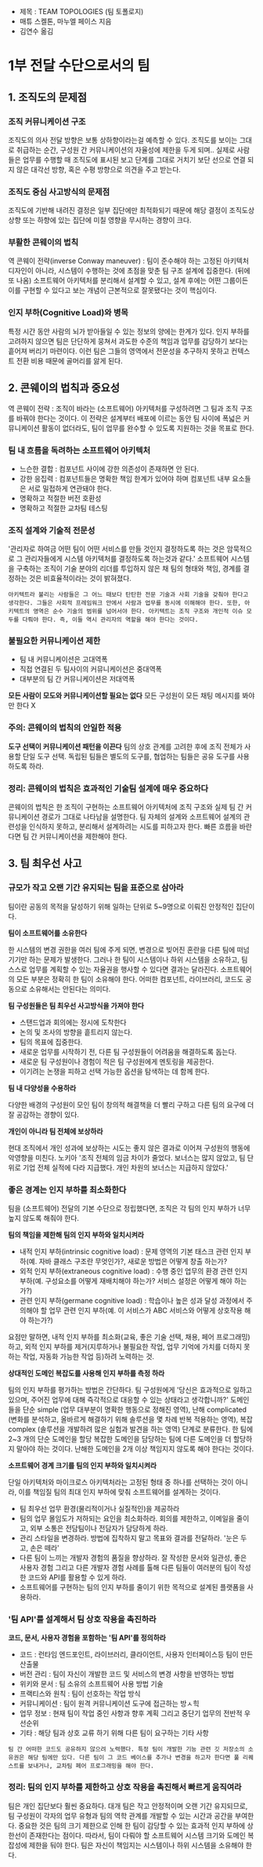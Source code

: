 * 제목 : TEAM TOPOLOGIES (팀 토폴로지)
* 매튜 스켈톤, 마누엘 페이스 지음
* 김연수 옮김

# 1부 전달 수단으로서의 팀
## 1. 조직도의 문제점
### 조직 커뮤니케이션 구조
조직도의 의사 전달 방향은 보통 상하향이라는걸 예측할 수 있다.
조직도를 보이는 그대로 취급하는 순간, 구성원 간 커뮤니케이션의 자율성에 제한을 두게 되며..
실제로 사람들은 업무를 수행할 때 조직도에 표시된 보고 단계를 그대로 거치기 보단 선으로 연결 되지 않은 대각선 방향, 혹은 수평 방향으로 의견을 주고 받는다.
### 조직도 중심 사고방식의 문제점
조직도에 기반해 내려진 결정은 일부 집단에만 최적화되기 때문에 해당 결정이 조직도상 상향 또는 하향에 있는 집단에 미칠 영향을 무시하는 경향이 크다.
### 부활한 콘웨이의 법칙
역 콘웨이 전략(inverse Conway maneuver) : 팀이 준수해야 하는 고정된 아키텍처 디자인이 아니라, 시스템이 수행하는 것에 초점을 맞춘 팀 구조 설계에 집중한다. (뒤에 또 나옴)
소프트웨어 아키텍처를 분리해서 설계할 수 있고, 설계 후에는 어떤 그룹이든 이를 구현할 수 있다고 보는 개념이 근본적으로 잘못됐다는 것이 핵심이다.
### 인지 부하(Cognitive Load)와 병목
특정 시간 동안 사람의 뇌가 받아들일 수 있는 정보의 양에는 한계가 있다.
인지 부하를 고려하지 않으면 팀은 단단하게 뭉쳐서 과도한 수준의 책임과 업무를 감당하기 보다는 흩어져 버리기 마련이다. 이런 팀은 그들의 영역에서 전문성을 추구하지 못하고 컨텍스트 전환 비용 때문에 골머리를 앓게 된다.
## 2. 콘웨이의 법칙과 중요성
역 콘웨이 전략 : 조직이 바라는 (소프트웨어) 아키텍처를 구성하려면 그 팀과 조직 구조를 바꿔야 한다는 것이다. 이 전략은 설계부터 배포에 이르는 동안 팀 사이에 폭넓은 커뮤니케이션 활동이 없더라도, 팀이 업무를 완수할 수 있도록 지원하는 것을 목표로 한다.
### 팀 내 흐름을 독려하는 소프트웨어 아키텍처
* 느슨한 결합 : 컴포넌트 사이에 강한 의존성이 존재하면 안 된다.
* 강한 응집력 : 컴포넌트들은 명확한 책임 한계가 있어야 하며 컴포넌트 내부 요소들은 서로 밀접하게 연관돼야 한다.
* 명확하고 적절한 버전 호환성
* 명확하고 적절한 교차팀 테스팅
### 조직 설계와 기술적 전문성
'관리자로 하여금 어떤 팀이 어떤 서비스를 만들 것인지 결정하도록 하는 것은 암묵적으로 그 관리자들에게 시스템 아키텍처를 결정하도록 하는것과 같다.'
소프트웨어 시스템을 구축하는 조직이 기술 분야의 리더를 투입하지 않은 채 팀의 형태와 책임, 경계를 결정하는 것은 비효율적이라는 것이 밝혀졌다.

`아키텍트라 불리는 사람들은 그 어느 때보다 탄탄한 전문 기술과 사회 기술을 갖춰야 한다고 생각한다. 그들은 사회적 프레임워크 안에서 사람과 업무를 동시에 이해해야 한다. 또한, 아키텍트의 영역은 순수 기술의 범위를 넘어서야 한다. 아키텍트는 조직 구조와 개인적 이슈 모두를 다뤄야 한다. 즉, 이들 역시 관리자의 역할을 해야 한다는 것이다.`
### 불필요한 커뮤니케이션 제한
* 팀 내 커뮤니케이션은 고대역폭
* 직접 연결된 두 팀사이의 커뮤니케이션은 중대역폭
* 대부분의 팀 간 커뮤니케이션은 저대역폭

**모든 사람이 모도와 커뮤니케이션할 필요는 없다**
모든 구성원이 모든 채팅 메시지를 봐야만 한다 X
### 주의: 콘웨이의 법칙의 안일한 적용
**도구 선택이 커뮤니케이션 패턴을 이끈다**
팀의 상호 관계를 고려한 후에 조직 전체가 사용할 단일 도구 선택. 독립된 팀들은 별도의 도구를, 협업하는 팀들은 공유 도구를 사용하도록 하라.
### 정리: 콘웨이의 법칙은 효과적인 기술팀 설계에 매우 중요하다
콘웨이의 법칙은 한 조직이 구현하는 소프트웨어 아키텍처에 조직 구조와 실제 팀 간 커뮤니케이션 경로가 그대로 나타남을 설명한다. 팀 자체의 설계와 소프트웨어 설계의 관련성을 인식하지 못하고, 분리해서 설계하려는 시도를 피하고자 한다.
빠른 흐름을 바란다면 팀 간 커뮤니케이션을 제한해야 한다.
## 3. 팀 최우선 사고
### 규모가 작고 오랜 기간 유지되는 팀을 표준으로 삼아라
팀이란 공동의 목적을 달성하기 위해 일하는 단위로 5~9명으로 이뤄진 안정적인 집단이다.

**팀이 소프트웨어를 소유한다**

한 시스템의 변경 권한을 여러 팀에 주게 되면, 변경으로 빚어진 혼란을 다른 팀에 떠넘기기만 하는 문제가 발생한다. 그러나 한 팀이 시스템이나 하위 시스템을 소유하고, 팀 스스로 업무를 계획할 수 있는 자율권을 행사할 수 있다면 결과는 달라진다.
소프트웨어의 모든 부분은 정확히 한 팀이 소유해야 한다. 어떠한 컴포넌트, 라이브러리, 코드도 공동으로 소유해서는 안된다는 의미다.

**팀 구성원들은 팀 최우선 사고방식을 가져야 한다**
* 스탠드업과 회의에는 정시에 도착한다
* 논의 및 조사의 방향을 흩트리지 않는다.
* 팀의 목표에 집중한다.
* 새로운 업무를 시작하기 전, 다른 팀 구성원들이 어려움을 해결하도록 돕는다.
* 새로운 팀 구성원이나 경험이 적은 팀 구성원에게 멘토링을 제공한다.
* 이기려는 논쟁을 피하고 선택 가능한 옵션을 탐색하는 데 함께 한다.
  
**팀 내 다양성을 수용하라**

다양한 배경의 구성원이 모인 팀이 창의적 해결책을 더 빨리 구하고 다른 팀의 요구에 더 잘 공감하는 경향이 있다.

**개인이 아니라 팀 전체에 보상하라**

현대 조직에서 개인 성과에 보상하는 시도는 좋지 않은 결과로 이어져 구성원의 행동에 악영향을 미친다.
  노키아 '조직 전체의 임금 차이가 줄었다. 보너스는 많지 않았고, 팀 단위로 기업 전체 실적에 다라 지급했다. 개인 차원의 보너스는 지급하지 않았다.'
### 좋은 경계는 인지 부하를 최소화한다
팀을 (소프트웨어) 전달의 기본 수단으로 정립했다면, 조직은 각 팀의 인지 부하가 너무 높지 않도록 해줘야 한다.

**팀의 책임을 제한해 팀의 인지 부하와 일치시켜라**

* 내적 인지 부하(intrinsic cognitive load) : 문제 영역의 기본 태스크 관련 인지 부하(예. 자바 클래스 구조란 무엇인가?, 새로운 방법은 어떻게 창출 하는가?
* 외적 인지 부하(extraneous cognitive load) : 수행 중인 업무의 환경 관련 인지 부하(예. 구성요소를 어떻게 재배치해야 하는가? 서비스 설정은 어떻게 해야 하는가?)
* 관련 인지 부하(germane cognitive load) : 학습이나 높은 성과 달성 과정에서 주의해야 할 업무 관련 인지 부하(예. 이 서비스가 ABC 서비스와 어떻게 상호작용 해야 하는가?)

요점만 말하면, 내적 인지 부하를 최소화(교육, 좋은 기술 선택, 채용, 페어 프로그래밍) 하고, 외적 인지 부하를 제거(지루하거나 불필요한 작업, 업무 기억에 가치를 더하지 못하는 작업, 자동화 가능한 작업 등)하려 노력하는 것.
 
**상대적인 도메인 복잡도를 사용해 인지 부하를 측정 하라**

  팀의 인지 부하를 평가하는 방법은 간단하다. 팀 구성원에게 '당신은 효과적으로 일하고 있으며, 주어진 업무에 대해 즉각적으로 대응할 수 있는 상태라고 생각합니까?'
  도메인들을 단순 simple (업무 대부분이 명확한 행동으로 정해진 영역), 난해 complicated (변화를 분석하고, 올바르게 해결하기 위해 솔루션을 몇 차례 반복 적용하는 영역), 복잡 complex (솔루션을 개발하려 많은 실험과 발견을 하는 영역) 단계로 분류한다.
  한 팀에 2~3 개의 단순 도메인을 할당
  복잡한 도메인을 담당하는 팀에 다른 도메인을 더 할당하지 말아야 하는 것이다.
  난해한 도메인을 2개 이상 책임지지 않도록 해야 한다는 것이다.

  **소프트웨어 경계 크기를 팀의 인지 부하와 일치시켜라**

  단일 아키텍처와 마이크로스 아키텍처라는 고정된 형태 중 하나를 선택하는 것이 아니라, 이를 책임질 팀의 최대 인지 부하에 맞춰 소프트웨어를 설계하는 것이다.
* 팀 최우선 업무 환경(물리적이거나 실질적인)을 제공하라
* 팀의 업무 몰임도가 저하되는 요인을 최소화하라. 회의를 제한하고, 이메일을 줄이고, 외부 소통은 전담팀이나 전담자가 담당하게 하라.
* 관리 스타일을 변경하라. 방법에 집착하지 말고 목표와 결과를 전달하라. '눈은 두고, 손은 떼라'
* 다른 팀이 느끼는 개발자 경험의 품질을 향상하라. 잘 작성한 문서와 일관성, 좋은 사용자 경험 그리고 다른 개발자 경험 사례를 톨해 다른 팀들이 여러분의 팀이 작성한 코드와 API를 활용할 수 있게 하라.
* 소프트웨어를 구현하는 팀의 인지 부하를 줄이기 위한 목적으로 설계된 플랫폼을 사용하라.
### '팀 API'를 설계해서 팀 상호 작용을 촉진하라

**코드, 문서, 사용자 경험을 포함하는 '팀 API'를 정의하라**

* 코드 : 런타임 엔드포인트, 라이브러리, 클라이언트, 사용자 인터페이스등 팀이 만든 산출물
* 버전 관리 : 팀이 자신이 개발한 코드 및 서비스의 변경 사항을 반영하는 방법
* 위키와 문서 : 팀 소유의 소프트웨어 사용 방법 기술
* 프랙티스와 원칙 : 팀이 선호하는 작업 방식
* 커뮤니케이션 : 팀이 원격 커뮤니케이션 도구에 접근하는 방ㅅ힉
* 업무 정보 : 현재 팀이 작업 중인 사항과 향후 계획 그리고 중단기 업무의 전반적 우선순위
* 기타 : 해당 팀과 상호 교류 하기 위해 다른 팀이 요구하는 기타 사항

`
팀 간 어떠한 코드도 공유하지 않으려 노력했다. 특정 팀이 개발한 기능 관련 깃 저장소의 소유권은 해당 팀에만 있다. 다른 팀이 그 코드 베이스를 추가나 변경을 하고자 한다면 풀 리퀘스트를 보내거나, 교차팀 페어 프로그래밍을 해야 한다.
`
### 정리: 팀의 인지 부하를 제한하고 상호 작용을 촉진해서 빠르게 움직여라
팀은 개인 집단보다 훨씬 중요하다. 대개 팀은 작고 안정적이며 오랜 기간 유지되므로, 팀 구성원이 각자의 업무 유형과 팀의 역학 관계를 개발할 수 있는 시간과 공간을 부여한다.
중요한 것은 팀의 크기 제한으로 인해 한 팀이 감당할 수 있는 효과적 인지 부하에 상한선이 존재한다는 점이다. 따라서, 팀이 다뤄야 할 소프트웨어 시스템 크기와 도메인 복잡성에 제한을 둬야 한다. 팀은 자신이 책임지는 시스템이나 하위 시스템을 소유해야 한다.